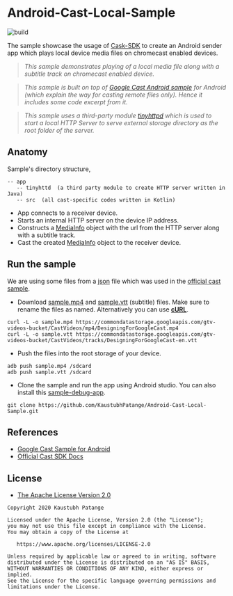 # Android-Cast-Local-Sample

![build](https://github.com/KaustubhPatange/Android-Cast-Local-Sample/workflows/build/badge.svg)

The sample showcase the usage of [Cask-SDK](https://developers.google.com/cast) to create an Android sender app which plays local device media files on chromecast enabled devices.

> _This sample demonstrates playing of a local media file along with a subtitle track on chromecast enabled device._

> _This sample is built on top of [Google Cast Android sample](https://github.com/googlecast/CastVideos-android) for Android (which explain the way for casting remote files only). Hence it includes some code excerpt from it._

> _This sample uses a third-party module [tinyhttpd](https://github.com/dddge/TinyDroidHttpd) which is used to start a local HTTP Server to serve external storage directory as the root folder of the server._

## Anatomy

Sample's directory structure,

```
-- app
   -- tinyhttd  (a third party module to create HTTP server written in Java)
   -- src  (all cast-specific codes written in Kotlin)
```

- App connects to a receiver device.
- Starts an internal HTTP server on the device IP address.
- Constructs a [MediaInfo](https://developers.google.com/android/reference/com/google/android/gms/cast/MediaInfo) object with the url from the HTTP server along with a subtitle track.
- Cast the created [MediaInfo](https://developers.google.com/android/reference/com/google/android/gms/cast/MediaInfo) object to the receiver device.

## Run the sample

We are using some files from a [json](https://commondatastorage.googleapis.com/gtv-videos-bucket/CastVideos/f.json) file which was used in the [official cast sample](https://github.com/googlecast/CastVideos-android).

- Download [sample.mp4](https://commondatastorage.googleapis.com/gtv-videos-bucket/CastVideos/mp4/DesigningForGoogleCast.mp4) and [sample.vtt](https://commondatastorage.googleapis.com/gtv-videos-bucket/CastVideos/tracks/DesigningForGoogleCast-en.vtt) (subtitle) files. Make sure to rename the files as named. Alternatively you can use [**cURL**](https://github.com/curl/curl).

```
curl -L -o sample.mp4 https://commondatastorage.googleapis.com/gtv-videos-bucket/CastVideos/mp4/DesigningForGoogleCast.mp4
curl -L -o sample.vtt https://commondatastorage.googleapis.com/gtv-videos-bucket/CastVideos/tracks/DesigningForGoogleCast-en.vtt
```

- Push the files into the root storage of your device.

```
adb push sample.mp4 /sdcard
adb push sample.vtt /sdcard
```

- Clone the sample and run the app using Android studio. You can also install this [sample-debug-app]().

```
git clone https://github.com/KaustubhPatange/Android-Cast-Local-Sample.git
```

## References

- [Google Cast Sample for Android](https://github.com/googlecast/CastVideos-android)
- [Official Cast SDK Docs](https://developers.google.com/cast/docs)

## License

- [The Apache License Version 2.0](https://www.apache.org/licenses/LICENSE-2.0.txt)

```
Copyright 2020 Kaustubh Patange

Licensed under the Apache License, Version 2.0 (the "License");
you may not use this file except in compliance with the License.
You may obtain a copy of the License at

   https://www.apache.org/licenses/LICENSE-2.0

Unless required by applicable law or agreed to in writing, software
distributed under the License is distributed on an "AS IS" BASIS,
WITHOUT WARRANTIES OR CONDITIONS OF ANY KIND, either express or implied.
See the License for the specific language governing permissions and
limitations under the License.
```
